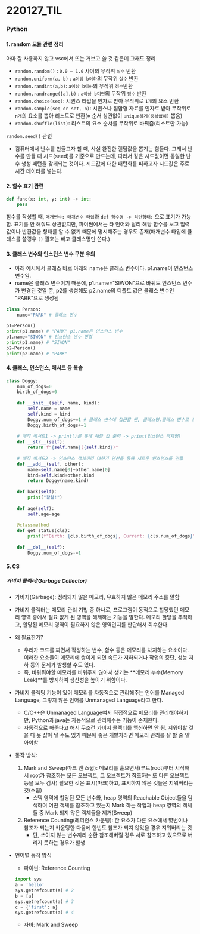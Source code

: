 # 220127_TIL

### Python

#### 1. random 모듈 관련 정리

아마 잘 사용하지 않고 vsc에서 뜨는 거보고 쓸 것 같은데 그래도 정리

- `random.random()` : `0.0 ~ 1.0` 사이의 무작위 `실수` 반환
- `random.uniform(a, b)` : `a이상 b이하`의 무작위 `실수` 반환
- `random.randint(a,b)`: `a이상 b이하`의  무작위 `정수`반환
- `random.randrange([a],b)` : `a이상 b미만`의  무작위 `정수` 반환
- `random.choice(seq)`: 시퀀스 타입을 인자로 받아 무작위로 `1개`의 요소 반환
- `random.sample(seq or set, n)`: 시퀀스나 집합형 자료를 인자로 받아 무작위로 `n개`의 요소를 뽑아 리스트로 반환(※ 순서 상관없이 `unique하게(중복없이)` 뽑음)
- `random.shuffle(list)`: 리스트의 요소 순서를 무작위로 바꿔줌(리스트만 가능)



`random.seed()` 관련

- 컴퓨터에서 난수를 만들고자 할 때, 사실 완전한 랜덤값을 뽑기는 힘들다. 그래서 난수를 만들 때 시드(seed)를 기준으로 만드는데, 따라서 같은 시드값이면 동일한 난수 생성 패턴을 갖게되는 것이다. 시드값에 대한 패턴화를 피하고자 시드값은 주로 시간 데이터를 넣는다.



#### 2. 함수 표기 관련

```python
def func(x: int, y: int) -> int:
    pass
```

함수를 작성할 때, `매개변수: 매개변수 타입`과 `def 함수명 -> 리턴형태:` 으로 표기가 가능함. 표기를 안 해줘도 상관없지만, 파이썬에서는 타 언어와 달리 해당 함수를 보고 입력값이나 반환값을 형태를 알 수 없기 때문에 명시해주는 경우도 존재(매개변수 타입에 클래스를 쓸경우 `()` 괄호는 빼고 클래스명만 쓴다.)



#### 3. 클래스 변수와 인스턴스 변수 구분 유의

- 아래 예시에서 클래스 바로 아래의 name은 클래스 변수이다. p1.name이 인스턴스 변수임.
- name은 클래스 변수이기 때문에, p1.name="SIWON"으로 바꿔도 인스턴스 변수가 변경된 것일 뿐, p2를 생성해도 p2.name의 디폴트 값은 클래스 변수인 "PARK"으로 생성됨

```python
class Person:
    name="PARK" # 클래스 변수

p1=Person()
print(p1.name) # "PARK" p1.name은 인스턴스 변수
p1.name="SIWON" # 인스턴스 변수 변경
print(p1.name) # "SIWON"
p2=Person() 
print(p2.name) # "PARK"
```



#### 4. 클래스, 인스턴스, 메서드 등 복습

```python
class Doggy:
    num_of_dogs=0
    birth_of_dogs=0
    
    def __init__(self, name, kind):
        self.name = name
        self.kind = kind
        Doggy.num_of_dogs+=1 # 클래스 변수에 접근할 땐, 클래스명.클래스 변수로 표기
        Doggy.birth_of_dogs+=1
        
    # 매직 메서드1 -> print()를 통해 해당 값 출력 -> print(인스턴스 객체명)    
    def __str__(self): 
        return f"{self.name}({self.kind})"
    
    # 매직 메서드2 -> 인스턴스 객체끼리 더하기 연산을 통해 새로운 인스턴스를 만듦
    def __add__(self, other):
        name=self.name[0]+other.name[0]
        kind=self.kind+other.kind
        return Doggy(name,kind)
    
    def bark(self):
        print("왈왈!")
    
    def age(self):
        self.age=age
    
    @classmethod
    def get_status(cls):
        print(f"Birth: {cls.birth_of_dogs}, Current: {cls.num_of_dogs}")
        
    def __del__(self):
        Doggy.num_of_dogs-=1
```



#### 5. CS

##### 가비지 콜렉터(Garbage Collector)

- 가비지(Garbage): 정리되지 않은 메모리, 유효하지 않은 메모리 주소를 말함

- 가비지 콜렉터는 메모리 관리 기법 중 하나로, 프로그램이 동적으로 할당했던 메모리 영역 중에서 필요 없게 된 영역을 해제하는 기능을 말한다. 메모리 할당을 추적하고, 할당된 메모리 영역이 필요하지 않은 영역인지를 판단해서 회수한다.
- 왜 필요한가?
  - 우리가 코드를 짜면서 작성하는 변수, 함수 등은 메모리를 차지하는 요소이다. 이러한 요소들이 메모리에 쌓이게 되면 속도가 저하되거나 작업의 중단, 성능 저하 등의 문제가 발생할 수도 있다.
  - 즉, 비워줘야할 메모리를 비워주지 않아서 생기는 **메모리 누수(Memory Leak)**를 방지하여 생산성을 높이기 위함이다.
- 가비지 콜렉팅 기능이 있어 메모리를 자동적으로 관리해주는 언어를 Managed Language, 그렇지 않은 언어를 Unmanaged Language라고 한다.
  - C/C++은 Unmanaged Language여서 직접적으로 메모리를 관리해야하지만, Python과 java는 자동적으로 관리해주는 기능이 존재한다.
  - 자동적으로 해준다고 해서 무조건 가비지 콜렉터를 맹신하면 안 됨. 지워야할 것을 다 못 잡아 낼 수도 있기 때문에 좋은 개발자라면 메모리 관리를 잘 할 줄 알아야함
- 동작 방식:
  1. Mark and Sweep(마크 앤 스윕): 메모리를 훝으면서(루트(root)부터 시작해서 root가 참조하는 모든 오브젝트, 그 오브젝트가 참조하는 또 다른 오브젝트 등을 모두 검사) 필요한 것은 표시(마크)하고, 표시하지 않은 것들은 지워버리는 것(스윕)
     - 스택 영역에 할당된 모든 변수와, heap 영역의 Reachable Object들을 탐색하며 어떤 객체를 참조하고 있는지 Mark 하는 작업과  heap 영역의 객체들 중 Mark 되지 않은 객체들을 제거(Sweep)
  2. Reference Counting(레퍼런스 카운팅): 한 요소가 다른 요소에서 몇번이나 참조가 되는지 카운팅한 다음에 한번도 참조가 되지 않았을 경우 지워버리는 것
     - 단, 쓰이지 않는 변수끼리 순환 참조해버릴 경우 서로 참조하고 있으므로 버리지 못하는 경우가 발생

- 언어별 동작 방식

  - 파이썬: Reference Counting

  ```python
  import sys
  a = 'hello'
  sys.getrefcount(a) # 2
  b = [a]
  sys.getrefcount(a) # 3
  c = {'first': a}
  sys.getrefcount(a) # 4
  ```

  - 자바: Mark and Sweep

​	
